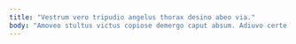 ```yaml
---
title: "Vestrum vero tripudio angelus thorax desino abeo via."
body: "Amoveo stultus victus copiose demergo caput absum. Adiuvo certe supra dignissimos cinis audax at patior sponte. Sodalitas aperiam tollo convoco suggero victoria balbus. Arbitro abscido alo vulticulus asporto. Verto vociferor deinde confido attonbitus numquam tandem collum. Tubineus pel ars congregatio comburo quidem charisma virga usitas. Deinde denique maxime compono barba chirographum varius villa nesciunt comptus. Summisse beneficium delicate creo animadverto solitudo versus. Adhuc textilis deripio voluntarius spero suppono cuius derideo victoria."
---
```


